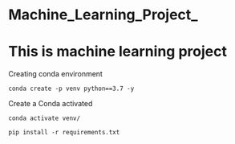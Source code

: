 # Machine_Learning_Project_
# This is machine learning project  

Creating conda environment
```
conda create -p venv python==3.7 -y
```
    
Create a Conda activated
```
conda activate venv/
```

```
pip install -r requirements.txt
```
